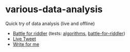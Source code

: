 # various-data-analysis
Quick try of data analysis (live and offline)

- [Battle for riddler](https://dubzzz.github.io/various-data-analysis/battle-for-riddler/) (tests: [algorithms](https://dubzzz.github.io/various-data-analysis/battle-for-riddler/algorithms.html), [battle-for-riddler](https://dubzzz.github.io/various-data-analysis/battle-for-riddler/battle-for-riddler.html))
- [Live Tweet](https://dubzzz.github.io/various-data-analysis/live-tweet/)
- [Write for me](https://dubzzz.github.io/various-data-analysis/write-for-me/)
